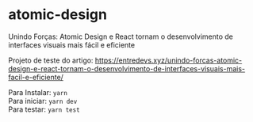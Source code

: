 # atomic-design
Unindo Forças: Atomic Design e React tornam o desenvolvimento de interfaces visuais mais fácil e eficiente

Projeto de teste do artigo: https://entredevs.xyz/unindo-forcas-atomic-design-e-react-tornam-o-desenvolvimento-de-interfaces-visuais-mais-facil-e-eficiente/

Para Instalar:
  ```yarn``` <br/>
Para iniciar: 
  ```yarn dev``` <br/>
Para testar:
  ```yarn test```
